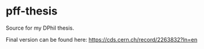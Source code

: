 # pff-thesis

Source for my DPhil thesis.

Final version can be found here: https://cds.cern.ch/record/2263832?ln=en


